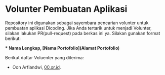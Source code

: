 # Volunter Pembuatan Aplikasi
Repository ini digunakan sebagai sayembara pencarian volunter untuk pembuatan aplikasi Dicoding. Jika Anda tertarik untuk menjadi Volunter, silakan lakukan PR(pull-request) pada berkas ini ya. Silakan gunakan format berikut: 

**\* Nama Lengkap, [Nama Portofolio](Alamat Portofolio)**

Berikut daftar Voluenter yang diterima:
* Oon Arfiandwi, [00.or.id](https://oo.or.id).
